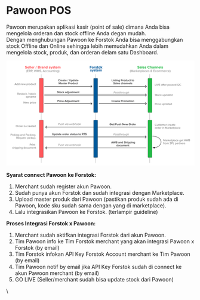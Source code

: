 # Pawoon POS

Pawoon merupakan aplikasi kasir (point of sale) dimana Anda bisa mengelola orderan dan stock offline Anda degan mudah. \
Dengan menghubungan Pawoon ke Forstok Anda bisa menggabungkan stock Offline dan Online sehingga lebih memudahkan Anda dalam mengelola stock, produk, dan orderan delam satu Dashboard.

![](<../../../.gitbook/assets/image (158).png>)

**Syarat connect Pawoon ke Forstok:**

1. Merchant sudah register akun Pawoon.
2. Sudah punya akun Forstok dan sudah integrasi dengan Marketplace.
3. Upload master produk dari Pawoon (pastikan produk sudah ada di Pawoon, kode sku sudah sama dengan yang di marketplace).&#x20;
4. Lalu integrasikan Pawoon ke Forstok. (terlampir guideline)

**Proses Integrasi Forstok x Pawoon:**

1. Merchant sudah aktifkan integrasi Forstok dari akun Pawoon.
2. Tim Pawoon info ke Tim Forstok merchant yang akan integrasi Pawoon x Forstok (by email)
3. Tim Forstok infokan API Key Forstok Account merchant ke Tim Pawoon (by email)
4. Tim Pawoon notif by email jika API Key Forstok sudah di connect ke akun Pawoon merchant (by email)
5. GO LIVE (Seller/merchant sudah bisa update stock dari Pawoon)

\


